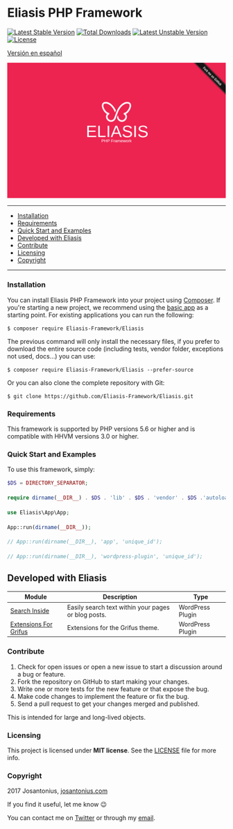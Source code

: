 # Eliasis PHP Framework

[![Latest Stable Version](https://poser.pugx.org/eliasis-framework/eliasis/v/stable)](https://packagist.org/packages/eliasis-framework/eliasis) [![Total Downloads](https://poser.pugx.org/eliasis-framework/eliasis/downloads)](https://packagist.org/packages/eliasis-framework/eliasis) [![Latest Unstable Version](https://poser.pugx.org/eliasis-framework/eliasis/v/unstable)](https://packagist.org/packages/eliasis-framework/eliasis) [![License](https://poser.pugx.org/eliasis-framework/eliasis/license)](https://packagist.org/packages/eliasis-framework/eliasis)

[Versión en español](README-ES.md)

![image](resources/eliasis-php-framework.png)

---

- [Installation](#installation)
- [Requirements](#requirements)
- [Quick Start and Examples](#quick-start-and-examples)
- [Developed with Eliasis](#developed-with-eliasis)
- [Contribute](#contribute)
- [Licensing](#licensing)
- [Copyright](#copyright)

---

### Installation

You can install Eliasis PHP Framework into your project using [Composer](http://getcomposer.org/download/). If you're starting a new project, we
recommend using the [basic app](https://github.com/eliasis-framework/app) as
a starting point. For existing applications you can run the following:

    $ composer require Eliasis-Framework/Eliasis

The previous command will only install the necessary files, if you prefer to download the entire source code (including tests, vendor folder, exceptions not used, docs...) you can use:

    $ composer require Eliasis-Framework/Eliasis --prefer-source

Or you can also clone the complete repository with Git:

	$ git clone https://github.com/Eliasis-Framework/Eliasis.git

### Requirements

This framework is supported by PHP versions 5.6 or higher and is compatible with HHVM versions 3.0 or higher.

### Quick Start and Examples

To use this framework, simply:

```php
$DS = DIRECTORY_SEPARATOR;

require dirname(__DIR__) . $DS . 'lib' . $DS . 'vendor' . $DS .'autoload.php';

use Eliasis\App\App;

App::run(dirname(__DIR__));

// App::run(dirname(__DIR__), 'app', 'unique_id');

// App::run(dirname(__DIR__), 'wordpress-plugin', 'unique_id');
```

## Developed with Eliasis

| Module | Description | Type
| --- | --- | --- |
| [Search Inside](https://github.com/Josantonius/Search-Inside.git) | Easily search text within your pages or blog posts. | WordPress Plugin
| [Extensions For Grifus](https://github.com/Josantonius/Extensions-For-Grifus.git) | Extensions for the Grifus theme. | WordPress Plugin

### Contribute
1. Check for open issues or open a new issue to start a discussion around a bug or feature.
1. Fork the repository on GitHub to start making your changes.
1. Write one or more tests for the new feature or that expose the bug.
1. Make code changes to implement the feature or fix the bug.
1. Send a pull request to get your changes merged and published.

This is intended for large and long-lived objects.

### Licensing

This project is licensed under **MIT license**. See the [LICENSE](LICENSE) file for more info.

### Copyright

2017 Josantonius, [josantonius.com](https://josantonius.com/)

If you find it useful, let me know :wink:

You can contact me on [Twitter](https://twitter.com/Josantonius) or through my [email](mailto:hello@josantonius.com).